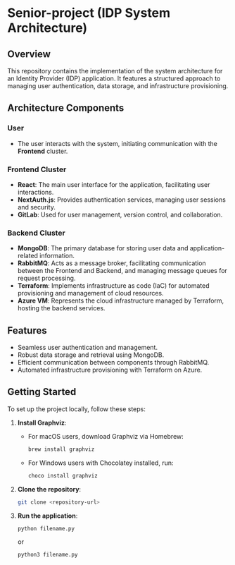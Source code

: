 # Senior-project (IDP System Architecture)

## Overview

This repository contains the implementation of the system architecture for an Identity Provider (IDP) application. It features a structured approach to managing user authentication, data storage, and infrastructure provisioning.

## Architecture Components

### User

- The user interacts with the system, initiating communication with the **Frontend** cluster.

### Frontend Cluster

- **React**: The main user interface for the application, facilitating user interactions.
- **NextAuth.js**: Provides authentication services, managing user sessions and security.
- **GitLab**: Used for user management, version control, and collaboration.

### Backend Cluster

- **MongoDB**: The primary database for storing user data and application-related information.
- **RabbitMQ**: Acts as a message broker, facilitating communication between the Frontend and Backend, and managing message queues for request processing.
- **Terraform**: Implements infrastructure as code (IaC) for automated provisioning and management of cloud resources.
- **Azure VM**: Represents the cloud infrastructure managed by Terraform, hosting the backend services.

## Features

- Seamless user authentication and management.
- Robust data storage and retrieval using MongoDB.
- Efficient communication between components through RabbitMQ.
- Automated infrastructure provisioning with Terraform on Azure.

## Getting Started

To set up the project locally, follow these steps:

1. **Install Graphviz**:

   - For macOS users, download Graphviz via Homebrew:
     ```bash
     brew install graphviz
     ```
   - For Windows users with Chocolatey installed, run:
     ```bash
     choco install graphviz
     ```

2. **Clone the repository**:

   ```bash
   git clone <repository-url>
   ```

3. **Run the application**:
   ```bash
   python filename.py
   ```
   or
   ```bash
   python3 filename.py
   ```
